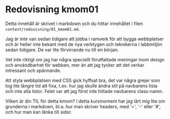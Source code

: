 ---
---
Redovisning kmom01
=========================

Detta innehåll är skrivet i markdown och du hittar innehållet i filen `content/redovisning/01_kmom01.md`.

Jag är inte van sedan tidigare att jobba i ramverk för att bygga webbplatser och är heller inte bekant med de nya verktygen och teknikerna i labbmiljön sedan tidigare. De var lite förvirrande nu till en början.

Vet inte riktigt om jag har några speciellt förutfattade meningar inom design och användbarhet för webben, mer än att jag tycker att det verkar intressant och spännande.

Att styla webbplatsen med CSS gick hyffsat bra, det var några grejer som tog lite längre tid att fixa, t.ex. hur jag skulle ändra stil på navbarens lista och inte alla listor. Felet var att jag först inte hittade navbarens class-namn.

Vilken är din TIL för detta kmom?
I detta kursmoment har jag lärt mig lite om grunderna i markdown, bl.a. hur man skriver headers, med '=', '-' eller '#', och hur man kan länka till sidor.
